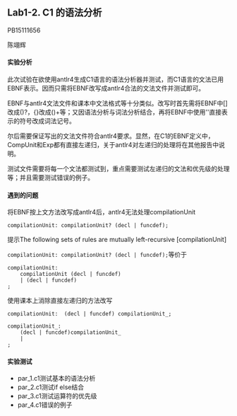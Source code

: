 ## Lab1-2. C1 的语法分析

PB15111656

陈翊辉

#### 实验分析

​	此次试验在欲使用antlr4生成C1语言的语法分析器并测试，而C1语言的文法已用EBNF表示。因而只需将EBNF改写成antlr4合法的文法文件并测试即可。

​	EBNF与antlr4文法文件和课本中文法格式等十分类似。改写时首先需将EBNF中[]改成()?，{}改成()+等；又因语法分析与词法分析结合，再将EBNF中使用''直接表示的符号改成词法记号。

​	尔后需要保证写出的文法文件符合antlr4要求。显然，在C1的EBNF定义中，CompUnit和Exp都有直接左递归，关于antlr4对左递归的处理将在其他报告中说明。

​	测试文件需要将每一个文法都测试到，重点需要测试左递归的文法和优先级的处理等；并且需要测试错误的例子。



#### 遇到的问题

将EBNF按上文方法改写成antlr4后，antlr4无法处理compilationUnit

```
compilationUnit: compilationUnit? (decl | funcdef);
```

提示The following sets of rules are mutually left-recursive [compilationUnit]

`compilationUnit: compilationUnit? (decl | funcdef);`等价于

```
compilationUnit: 
	compilationUnit (decl | funcdef)
	| (decl | funcdef)
;

```

使用课本上消除直接左递归的方法改写

```
compilationUnit:  (decl | funcdef) compilationUnit_;

compilationUnit_:
    (decl | funcdef)compilationUnit_
    |
;
```

#### 实验测试

* par_1.c1测试基本的语法分析
* par_2.c1测试if else结合
* par_3.c1测试运算符的优先级
* par_4.c1错误的例子

